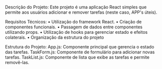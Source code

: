Descrição do Projeto:
Este projeto é uma aplicação React simples que permite aos usuários adicionar e remover tarefas (neste caso, APP's úteis). 

Requisitos Técnicos:
• Utilização do framework React.
• Criação de componentes funcionais.
• Passagem de dados entre componentes utilizando props.
• Utilização de hooks para gerenciar estado e efeitos colaterais.
• Organização da estrutura do projeto

Estrutura do Projeto:
App.js: Componente principal que gerencia o estado das tarefas.
TaskForm.js: Componente de formulário para adicionar novas tarefas.
TaskList.js: Componente de lista que exibe as tarefas e permite removê-las.
